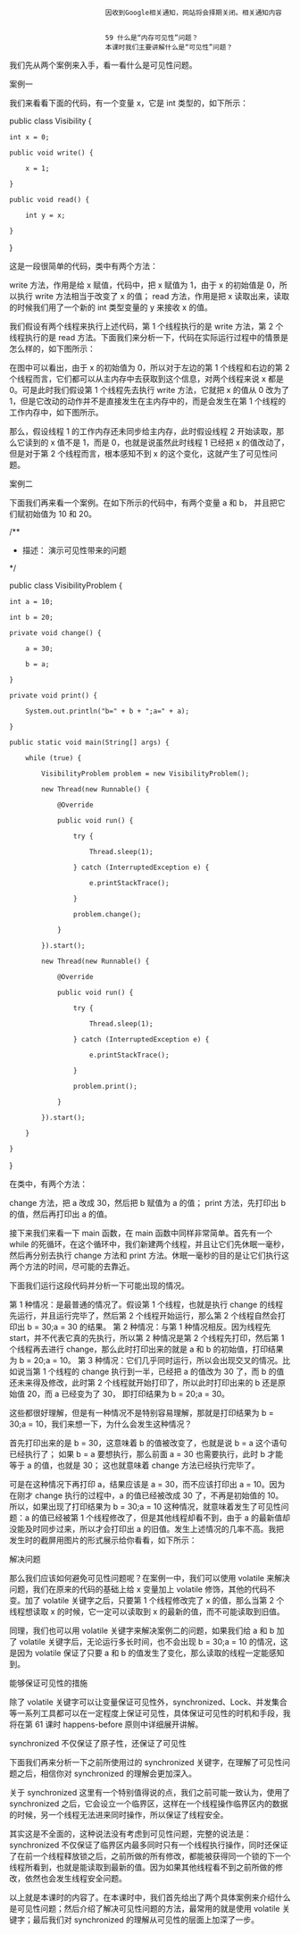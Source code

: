 
                            
                            因收到Google相关通知，网站将会择期关闭。相关通知内容
                            
                            
                            59 什么是“内存可见性”问题？
                            本课时我们主要讲解什么是“可见性”问题？

我们先从两个案例来入手，看一看什么是可见性问题。

案例一

我们来看看下面的代码，有一个变量 x，它是 int 类型的，如下所示：

public class Visibility {

    int x = 0;

    public void write() {

        x = 1;

    }

    public void read() {

        int y = x;

    }

}


这是一段很简单的代码，类中有两个方法：


write 方法，作用是给 x 赋值，代码中，把 x 赋值为 1，由于 x 的初始值是 0，所以执行 write 方法相当于改变了 x 的值；
read 方法，作用是把 x 读取出来，读取的时候我们用了一个新的 int 类型变量的 y 来接收 x 的值。


我们假设有两个线程来执行上述代码，第 1 个线程执行的是 write 方法，第 2 个线程执行的是 read 方法。下面我们来分析一下，代码在实际运行过程中的情景是怎么样的，如下图所示：



在图中可以看出，由于 x 的初始值为 0，所以对于左边的第 1 个线程和右边的第 2 个线程而言，它们都可以从主内存中去获取到这个信息，对两个线程来说 x 都是 0。可是此时我们假设第 1 个线程先去执行 write 方法，它就把 x 的值从 0 改为了 1，但是它改动的动作并不是直接发生在主内存中的，而是会发生在第 1 个线程的工作内存中，如下图所示。



那么，假设线程 1 的工作内存还未同步给主内存，此时假设线程 2 开始读取，那么它读到的 x 值不是 1，而是 0，也就是说虽然此时线程 1 已经把 x 的值改动了，但是对于第 2 个线程而言，根本感知不到 x 的这个变化，这就产生了可见性问题。

案例二

下面我们再来看一个案例。在如下所示的代码中，有两个变量 a 和 b， 并且把它们赋初始值为 10 和 20。

/**

 * 描述：     演示可见性带来的问题

 */

public class VisibilityProblem {

    int a = 10;

    int b = 20;

    private void change() {

        a = 30;

        b = a;

    }

    private void print() {

        System.out.println("b=" + b + ";a=" + a);

    }

    public static void main(String[] args) {

        while (true) {

            VisibilityProblem problem = new VisibilityProblem();

            new Thread(new Runnable() {

                @Override

                public void run() {

                    try {

                        Thread.sleep(1);

                    } catch (InterruptedException e) {

                        e.printStackTrace();

                    }

                    problem.change();

                }

            }).start();

            new Thread(new Runnable() {

                @Override

                public void run() {

                    try {

                        Thread.sleep(1);

                    } catch (InterruptedException e) {

                        e.printStackTrace();

                    }

                    problem.print();

                }

            }).start();

        }

    }

}


在类中，有两个方法：


change 方法，把 a 改成 30，然后把 b 赋值为 a 的值；
print 方法，先打印出 b 的值，然后再打印出 a 的值。


接下来我们来看一下 main 函数，在 main 函数中同样非常简单。首先有一个 while 的死循环，在这个循环中，我们新建两个线程，并且让它们先休眠一毫秒，然后再分别去执行 change 方法和 print 方法。休眠一毫秒的目的是让它们执行这两个方法的时间，尽可能的去靠近。

下面我们运行这段代码并分析一下可能出现的情况。


第 1 种情况：是最普通的情况了。假设第 1 个线程，也就是执行 change 的线程先运行，并且运行完毕了，然后第 2 个线程开始运行，那么第 2 个线程自然会打印出 b = 30;a = 30 的结果。
第 2 种情况：与第 1 种情况相反。因为线程先 start，并不代表它真的先执行，所以第 2 种情况是第 2 个线程先打印，然后第 1 个线程再去进行 change，那么此时打印出来的就是 a 和 b 的初始值，打印结果为 b = 20;a = 10。
第 3 种情况：它们几乎同时运行，所以会出现交叉的情况。比如说当第 1 个线程的 change 执行到一半，已经把 a 的值改为 30 了，而 b 的值还未来得及修改，此时第 2 个线程就开始打印了，所以此时打印出来的 b 还是原始值 20，而 a 已经变为了 30， 即打印结果为 b = 20;a = 30。


这些都很好理解，但是有一种情况不是特别容易理解，那就是打印结果为 b = 30;a = 10，我们来想一下，为什么会发生这种情况？


首先打印出来的是 b = 30，这意味着 b 的值被改变了，也就是说 b = a 这个语句已经执行了；
如果 b = a 要想执行，那么前面 a = 30 也需要执行，此时 b 才能等于 a 的值，也就是 30；
这也就意味着 change 方法已经执行完毕了。


可是在这种情况下再打印 a，结果应该是 a = 30，而不应该打印出 a = 10。因为在刚才 change 执行的过程中，a 的值已经被改成 30 了，不再是初始值的 10。所以，如果出现了打印结果为 b = 30;a = 10 这种情况，就意味着发生了可见性问题：a 的值已经被第 1 个线程修改了，但是其他线程却看不到，由于 a 的最新值却没能及时同步过来，所以才会打印出 a 的旧值。发生上述情况的几率不高。我把发生时的截屏用图片的形式展示给你看看，如下所示：



解决问题

那么我们应该如何避免可见性问题呢？在案例一中，我们可以使用 volatile 来解决问题，我们在原来的代码的基础上给 x 变量加上 volatile 修饰，其他的代码不变。加了 volatile 关键字之后，只要第 1 个线程修改完了 x 的值，那么当第 2 个线程想读取 x 的时候，它一定可以读取到 x 的最新的值，而不可能读取到旧值。

同理，我们也可以用 volatile 关键字来解决案例二的问题，如果我们给 a 和 b 加了 volatile 关键字后，无论运行多长时间，也不会出现 b = 30;a = 10 的情况，这是因为 volatile 保证了只要 a 和 b 的值发生了变化，那么读取的线程一定能感知到。

能够保证可见性的措施

除了 volatile 关键字可以让变量保证可见性外，synchronized、Lock、并发集合等一系列工具都可以在一定程度上保证可见性，具体保证可见性的时机和手段，我将在第 61 课时 happens-before 原则中详细展开讲解。

synchronized 不仅保证了原子性，还保证了可见性

下面我们再来分析一下之前所使用过的 synchronized 关键字，在理解了可见性问题之后，相信你对 synchronized 的理解会更加深入。

关于 synchronized 这里有一个特别值得说的点，我们之前可能一致认为，使用了 synchronized 之后，它会设立一个临界区，这样在一个线程操作临界区内的数据的时候，另一个线程无法进来同时操作，所以保证了线程安全。

其实这是不全面的，这种说法没有考虑到可见性问题，完整的说法是：synchronized 不仅保证了临界区内最多同时只有一个线程执行操作，同时还保证了在前一个线程释放锁之后，之前所做的所有修改，都能被获得同一个锁的下一个线程所看到，也就是能读取到最新的值。因为如果其他线程看不到之前所做的修改，依然也会发生线程安全问题。

以上就是本课时的内容了。在本课时中，我们首先给出了两个具体案例来介绍什么是可见性问题；然后介绍了解决可见性问题的方法，最常用的就是使用 volatile 关键字；最后我们对 synchronized 的理解从可见性的层面上加深了一步。

                        
                        
                            